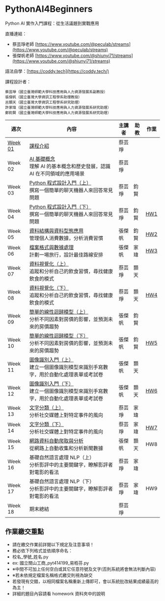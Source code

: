 # PythonAI4Beginners
Python AI 實作入門課程：從生活議題到實戰應用

直播連結：
- 蔡芸琤老師 [https://www.youtube.com/@peculab/streams](https://www.youtube.com/@peculab/streams)
- 張傑帆老師 [https://www.youtube.com/@shiunyi71/streams](https://www.youtube.com/@shiunyi71/streams)

語法自學：[https://coddy.tech](https://coddy.tech/)

課程設計者：

    蔡芸琤（國立臺灣師範大學科技應用與人力資源發展系副教授）
    張傑帆（國立臺灣大學資訊工程學系助理教授）
    呂顥天（國立臺灣大學資訊工程學系研究助理）
    許家瑋（國立臺灣師範大學科技應用與人力資源發展系研究助理）
    鄭鈞賢（國立臺灣師範大學科技應用與人力資源發展系研究助理）


| 週次 | 內容 | 主講者 | 助教 | 作業 |
|------|------|----------|------|------|
| [Week 01](https://docs.google.com/presentation/d/11a1IjFFdCylP4ykbIGqfJSP7qiX6MS6sqLd45FLj3U0/pub?start=false&loop=false&delayms=3000)  | [課程介紹](https://github.com/peculab/PythonAI4Beginners/blob/main/%E7%AC%AC%E4%B8%80%E9%80%B1_%E8%AA%B2%E7%A8%8B%E4%BB%8B%E7%B4%B9.ipynb)                     | 蔡芸琤 |      |      |
| Week 02  | [AI 基礎概念](https://github.com/peculab/PythonAI4Beginners/blob/main/%E7%AC%AC%E4%BA%8C%E9%80%B1_AI_%E5%9F%BA%E7%A4%8E%E6%A6%82%E5%BF%B5.ipynb)<br>理解 AI 的基本概念和歷史發展，認識 AI 在不同領域的應用場景                  | 蔡芸琤 |      |      |
| Week 03  | [Python 程式設計入門（上）](https://colab.research.google.com/drive/1UUEQID7XEqxvJg7k3ASlqMxn5lTDfNIo?usp=sharing)<br>撰寫一個簡單的聊天機器人來回答常見問題    | 蔡芸琤 | 鈞賢 |      |
| Week 04  | [Python 程式設計入門（下）](https://colab.research.google.com/drive/1k1QHGqlsep5c-MgMkE7bNVVfu7Sw_FhJ?usp=sharing)<br>撰寫一個簡單的聊天機器人來回答常見問題    | 蔡芸琤 | 鈞賢 | [HW1](https://github.com/peculab/PythonAI4Beginners/blob/main/homeworks/%E7%AC%AC%E4%B8%80%E6%AC%A1%E4%BD%9C%E6%A5%AD%E8%AA%AA%E6%98%8E.pdf) |
| Week 05  | [資料結構與資料型態應用](https://homepage.ntu.edu.tw/~jfanc/Marp/H03_%E6%AA%94%E6%A1%88%E8%B3%87%E6%96%99%E5%9E%8B%E6%85%8B%E6%87%89%E7%94%A8/#1)<br>管理個人消費數據，分析消費習慣       | 張傑帆 | 鈞賢 | [HW2](https://github.com/peculab/PythonAI4Beginners/blob/main/homeworks/%E7%AC%AC%E4%BA%8C%E6%AC%A1%E4%BD%9C%E6%A5%AD%E8%AA%AA%E6%98%8E.pdf) |
| Week 06  | [檔案格式與數據處理](https://homepage.ntu.edu.tw/~jfanc/Marp/H04_%E6%AA%94%E6%A1%88%E6%A0%BC%E5%BC%8F%E8%88%87%E6%95%B8%E6%93%9A%E8%99%95%E7%90%86/)<br>計劃一場旅行，設計最佳路線安排           | 張傑帆 | 家瑋 | [HW3](https://github.com/peculab/PythonAI4Beginners/blob/main/homeworks/%E7%AC%AC%E4%B8%89%E6%AC%A1%E4%BD%9C%E6%A5%AD%E8%AA%AA%E6%98%8E.pdf) |
| Week 07  | [資料視覺化（上）](https://github.com/peculab/PythonAI4Beginners/blob/main/%E7%AC%AC%E4%B8%83%E9%80%B1_%E8%B3%87%E6%96%99%E8%A6%96%E8%A6%BA%E5%8C%96_Part1.ipynb)<br>追蹤和分析自己的飲食習慣，尋找健康飲食的模式             | 蔡芸琤 | 顥天 |
| Week 08  | [資料視覺化（下）](https://github.com/peculab/PythonAI4Beginners/blob/main/%E7%AC%AC%E5%85%AB%E9%80%B1_%E8%B3%87%E6%96%99%E8%A6%96%E8%A6%BA%E5%8C%96_Part2.ipynb)<br>追蹤和分析自己的飲食習慣，尋找健康飲食的模式             | 蔡芸琤 | 顥天 | [HW4](https://github.com/peculab/PythonAI4Beginners/tree/main/homeworks/HW4%E4%BD%9C%E6%A5%AD%E8%AA%AA%E6%98%8E%E6%AA%94) |
| Week 09  | [簡單的線性迴歸模型（上）](https://homepage.ntu.edu.tw/~jfanc/Marp/H06_%E7%B0%A1%E5%96%AE%E7%9A%84%E7%B7%9A%E6%80%A7%E8%BF%B4%E6%AD%B8%E6%A8%A1%E5%9E%8BI/)<br>分析不同因素對房價的影響，並預測未來的房價趨勢     | 張傑帆 | 鈞賢 |
| Week 10 | [簡單的線性迴歸模型（下）](https://homepage.ntu.edu.tw/~jfanc/Marp/H06_%E7%B0%A1%E5%96%AE%E7%9A%84%E7%B7%9A%E6%80%A7%E8%BF%B4%E6%AD%B8%E6%A8%A1%E5%9E%8BII/)<br>分析不同因素對房價的影響，並預測未來的房價趨勢     | 張傑帆 | 鈞賢 | [HW5](https://github.com/peculab/PythonAI4Beginners/blob/main/homeworks/%E7%AC%AC%E4%BA%94%E6%AC%A1%E4%BD%9C%E6%A5%AD%E8%AA%AA%E6%98%8E.pdf)|
| Week 11 | [圖像識別入門（上）](https://homepage.ntu.edu.tw/~jfanc/Marp/H07_%E5%9C%96%E5%83%8F%E8%AD%98%E5%88%A5%E5%85%A5%E9%96%80I/)<br>建立一個圖像識別模型來識別手寫數字，用於自動化處理表單或考試卷           | 張傑帆 | 顥天 |
| Week 12 | [圖像識別入門（下）](https://homepage.ntu.edu.tw/~jfanc/Marp/H07_%E5%9C%96%E5%83%8F%E8%AD%98%E5%88%A5%E5%85%A5%E9%96%80II/)<br>建立一個圖像識別模型來識別手寫數字，用於自動化處理表單或考試卷           | 張傑帆 | 顥天 | [HW6](https://github.com/peculab/PythonAI4Beginners/blob/main/homeworks/%E7%AC%AC%E5%85%AD%E6%AC%A1%E4%BD%9C%E6%A5%AD%E8%AA%AA%E6%98%8E.pdf) |
| Week 13 | [文字分類（上）](https://github.com/peculab/PythonAI4Beginners/blob/main/%E7%AC%AC%E5%8D%81%E4%B8%89%E9%80%B1_%E6%96%87%E5%AD%97%E5%88%86%E9%A1%9E_Part1.ipynb)<br>分析社交媒體上對特定事件的風向               | 蔡芸琤 | 家瑋 |
| Week 14 | [文字分類（下）](https://github.com/peculab/PythonAI4Beginners/blob/main/%E7%AC%AC%E5%8D%81%E5%9B%9B%E9%80%B1_%E6%96%87%E5%AD%97%E5%88%86%E9%A1%9E_Part2.ipynb)<br>分析社交媒體上對特定事件的風向               | 蔡芸琤 | 家瑋 | [HW7](https://github.com/peculab/PythonAI4Beginners/blob/main/homeworks/%E7%AC%AC%E5%85%AD%E6%AC%A1%E4%BD%9C%E6%A5%AD%E8%AA%AA%E6%98%8E.pdf)|
| Week 15 | [網路資料自動爬取與分析](https://homepage.ntu.edu.tw/~jfanc/Marp/H09_%E7%B6%B2%E8%B7%AF%E8%B3%87%E6%96%99%E8%87%AA%E5%8B%95%E7%88%AC%E5%8F%96%E8%88%87%E5%88%86%E6%9E%90/)<br>從網路上自動收集和分析新聞數據      | 張傑帆 | 顥天 | HW8 |
| Week 16 | 基礎自然語言處理 NLP（上）<br>分析影評中的主要關鍵字，瞭解影評者對電影的看法   | 蔡芸琤 | 家瑋 |
| Week 17 | 基礎自然語言處理 NLP（下）<br>分析影評中的主要關鍵字，瞭解影評者對電影的看法   | 蔡芸琤 | 家瑋 | HW9 |
| Week 18 | 期末總結                     | 蔡芸琤 |      |      |


## 作業繳交重點

- 請在繳交作業前詳閱以下規定及注意事項！
- 務必依下列格式並依順序命名：
- 校名_學號_姓名.py
- ex: 國立關山工商_pyt414199_易栢芬.py
- ※中間不可加上任何空白或其它任意符號及文字(否則系統將會無法判斷內容)
- ※若未依規定檔案名稱格式繳交則視為缺交
- 若發現有交錯，以相同檔案名稱重新上傳即可，會以系統批改結果成績最高的為主！
- 詳細的題目內容請看 homework 資料夾中的說明

